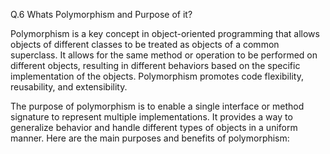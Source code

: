 Q.6 Whats Polymorphism and Purpose of it?

Polymorphism is a key concept in object-oriented programming that allows objects of different classes to be treated as objects of a common superclass. It allows for the same method or operation to be performed on different objects, resulting in different behaviors based on the specific implementation of the objects. Polymorphism promotes code flexibility, reusability, and extensibility.

The purpose of polymorphism is to enable a single interface or method signature to represent multiple implementations. It provides a way to generalize behavior and handle different types of objects in a uniform manner. Here are the main purposes and benefits of polymorphism:
